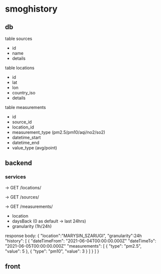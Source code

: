 # smoghistory

## db
table sources
- id
- name
- details

table locations
- id
- lat
- lon
- country_iso
- details

table measurements
- id
- source_id
- location_id
- measurement_type (pm2.5/pm10/aqi/no2/so2)
- datetime_start
- datetime_end
- value_type (avg/point)


## backend
### services

-> GET /locations/

-> GET /sources/

-> GET /measurements/
- location
- daysBack (0 as default -> last 24hrs)
- granularity (1h/24h)

response body:
{
"location":"MARYSIN_SZARUGI",
"granularity":24h
"history": [
  {
  "dateTimeFrom": "2021-06-04T00:00:00.000Z"
  "dateTimeTo": "2021-06-05T00:00:00.000Z"
      "measurements": [
      { 
      "type": "pm2.5",
      "value": 5
      },
      { 
      "type": "pm10",
      "value": 3
      }
    ]
   }
  ]
}




## front
